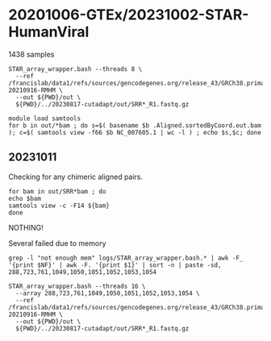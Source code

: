 
#	20201006-GTEx/20231002-STAR-HumanViral

1438 samples


```
STAR_array_wrapper.bash --threads 8 \
  --ref /francislab/data1/refs/sources/gencodegenes.org/release_43/GRCh38.primary_assembly.genome.plus.viral-20210916-RMHM \
  --out ${PWD}/out \
  ${PWD}/../20230817-cutadapt/out/SRR*_R1.fastq.gz
```


```
module load samtools
for b in out/*bam ; do s=$( basename $b .Aligned.sortedByCoord.out.bam ); c=$( samtools view -f66 $b NC_007605.1 | wc -l ) ; echo $s,$c; done
```



##	20231011


Checking for any chimeric aligned pairs.

```
for bam in out/SRR*bam ; do 
echo $bam
samtools view -c -F14 ${bam}
done
```

NOTHING!



Several failed due to memory

```
grep -l "not enough mem" logs/STAR_array_wrapper.bash.* | awk -F_ '{print $NF}' | awk -F. '{print $1}' | sort -n | paste -sd,
288,723,761,1049,1050,1051,1052,1053,1054
```

```
STAR_array_wrapper.bash --threads 16 \
  --array 288,723,761,1049,1050,1051,1052,1053,1054 \
  --ref /francislab/data1/refs/sources/gencodegenes.org/release_43/GRCh38.primary_assembly.genome.plus.viral-20210916-RMHM \
  --out ${PWD}/out \
  ${PWD}/../20230817-cutadapt/out/SRR*_R1.fastq.gz
```






